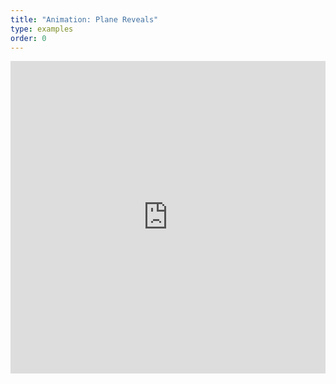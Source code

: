 ```yaml
---
title: "Animation: Plane Reveals"
type: examples
order: 0
---
```


<iframe width="100%" height="500" src="https://mozvr.github.io/aframe/examples/animation-plane-reveals/" allowfullscreen="yes" frameborder="0"></iframe>
